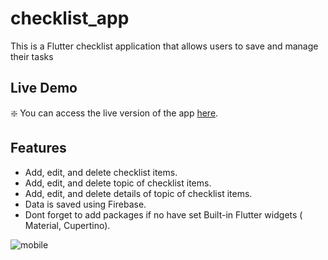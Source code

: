 
# checklist_app
This is a Flutter checklist application that allows users to save and manage their tasks

## Live Demo

❇️ You can access the live version of the app [here](https://ahmedelshamy4.github.io/flutter-web-app-demo/).

## Features

- Add, edit, and delete checklist items.
- Add, edit, and delete topic of checklist items.
- Add, edit, and delete details of topic of checklist items.
- Data is saved using Firebase.
- Dont forget to add packages if no have set Built-in Flutter widgets ( Material, Cupertino).

![mobile](https://github.com/user-attachments/assets/4110aadd-ab1b-4b35-915b-94928a4d2764)
